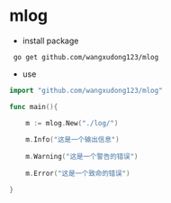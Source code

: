 # mlog

- install package
```
 go get github.com/wangxudong123/mlog
```


- use
```go               
import "github.com/wangxudong123/mlog"

func main(){

    m := mlog.New("./log/")     
    
    m.Info("这是一个输出信息")      
    
    m.Warning("这是一个警告的错误")   
    
    m.Error("这是一个致命的错误")     

}
```